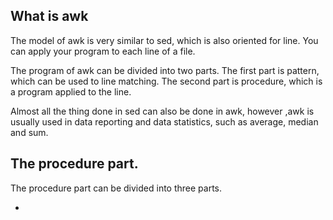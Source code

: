 
## What is awk

The model of awk is very similar to sed, which is also oriented for line. You can apply your program to each line of a file. 

The program of awk can be divided into two parts. The first part is pattern, which can be used to line matching. The second part is procedure, which is a program applied to the line. 

Almost all the thing done in sed can also be  done in awk, however ,awk is usually used in  data reporting and data statistics, such as average, median and sum. 

## The procedure part. 

The procedure part can be divided into three parts.

- 